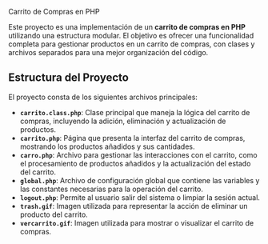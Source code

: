  Carrito de Compras en PHP

Este proyecto es una implementación de un **carrito de compras en PHP** utilizando una estructura modular. El objetivo es ofrecer una funcionalidad completa para gestionar productos en un carrito de compras, con clases y archivos separados para una mejor organización del código.

## Estructura del Proyecto

El proyecto consta de los siguientes archivos principales:
- **`carrito.class.php`**: Clase principal que maneja la lógica del carrito de compras, incluyendo la adición, eliminación y actualización de productos.
- **`carrito.php`**: Página que presenta la interfaz del carrito de compras, mostrando los productos añadidos y sus cantidades.
- **`carro.php`**: Archivo para gestionar las interacciones con el carrito, como el procesamiento de productos añadidos y la actualización del estado del carrito.
- **`global.php`**: Archivo de configuración global que contiene las variables y las constantes necesarias para la operación del carrito.
- **`logout.php`**: Permite al usuario salir del sistema o limpiar la sesión actual.
- **`trash.gif`**: Imagen utilizada para representar la acción de eliminar un producto del carrito.
- **`vercarrito.gif`**: Imagen utilizada para mostrar o visualizar el carrito de compras.
